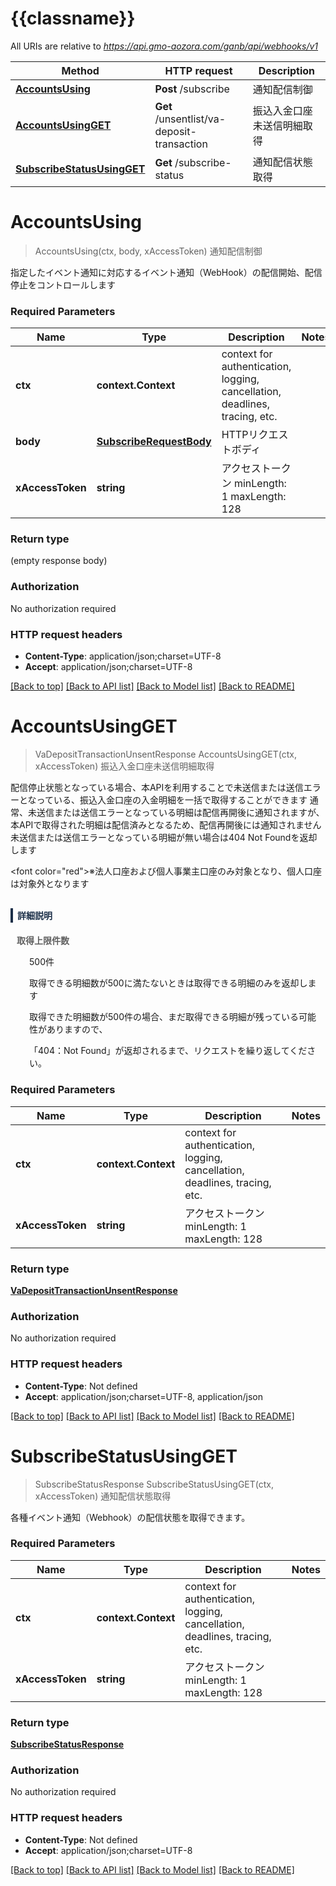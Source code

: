 # {{classname}}

All URIs are relative to *https://api.gmo-aozora.com/ganb/api/webhooks/v1*

Method | HTTP request | Description
------------- | ------------- | -------------
[**AccountsUsing**](WebhooksApi.md#AccountsUsing) | **Post** /subscribe | 通知配信制御
[**AccountsUsingGET**](WebhooksApi.md#AccountsUsingGET) | **Get** /unsentlist/va-deposit-transaction | 振込入金口座未送信明細取得
[**SubscribeStatusUsingGET**](WebhooksApi.md#SubscribeStatusUsingGET) | **Get** /subscribe-status | 通知配信状態取得

# **AccountsUsing**
> AccountsUsing(ctx, body, xAccessToken)
通知配信制御

指定したイベント通知に対応するイベント通知（WebHook）の配信開始、配信停止をコントロールします

### Required Parameters

Name | Type | Description  | Notes
------------- | ------------- | ------------- | -------------
 **ctx** | **context.Context** | context for authentication, logging, cancellation, deadlines, tracing, etc.
  **body** | [**SubscribeRequestBody**](SubscribeRequestBody.md)| HTTPリクエストボディ | 
  **xAccessToken** | **string**| アクセストークン  minLength: 1 maxLength: 128  | 

### Return type

 (empty response body)

### Authorization

No authorization required

### HTTP request headers

 - **Content-Type**: application/json;charset=UTF-8
 - **Accept**: application/json;charset=UTF-8

[[Back to top]](#) [[Back to API list]](../README.md#documentation-for-api-endpoints) [[Back to Model list]](../README.md#documentation-for-models) [[Back to README]](../README.md)

# **AccountsUsingGET**
> VaDepositTransactionUnsentResponse AccountsUsingGET(ctx, xAccessToken)
振込入金口座未送信明細取得

配信停止状態となっている場合、本APIを利用することで未送信または送信エラーとなっている、振込入金口座の入金明細を一括で取得することができます 通常、未送信または送信エラーとなっている明細は配信再開後に通知されますが、本APIで取得された明細は配信済みとなるため、配信再開後には通知されません 未送信または送信エラーとなっている明細が無い場合は404 Not Foundを返却します <p><font color=\"red\">※法人口座および個人事業主口座のみ対象となり、個人口座は対象外となります</font></p> <h4 style='margin-top:30px; border-left: solid 4px #1B2F48; padding: 0.1em 0.5em; color:#1B2F48;'>詳細説明</h4> <div style='margin:10px;'>   <p style='font-weight:bold; color:#616161;'>取得上限件数</p>   <p style='padding-left:20px;'>500件</p>   <p style='padding-left:20px;'>取得できる明細数が500に満たないときは取得できる明細のみを返却します</p>   <p style='padding-left:20px;'>取得できた明細数が500件の場合、まだ取得できる明細が残っている可能性がありますので、</p>   <p style='padding-left:20px;'>「404：Not Found」が返却されるまで、リクエストを繰り返してください。</p> </div> 

### Required Parameters

Name | Type | Description  | Notes
------------- | ------------- | ------------- | -------------
 **ctx** | **context.Context** | context for authentication, logging, cancellation, deadlines, tracing, etc.
  **xAccessToken** | **string**| アクセストークン  minLength: 1 maxLength: 128  | 

### Return type

[**VaDepositTransactionUnsentResponse**](vaDepositTransactionUnsentResponse.md)

### Authorization

No authorization required

### HTTP request headers

 - **Content-Type**: Not defined
 - **Accept**: application/json;charset=UTF-8, application/json

[[Back to top]](#) [[Back to API list]](../README.md#documentation-for-api-endpoints) [[Back to Model list]](../README.md#documentation-for-models) [[Back to README]](../README.md)

# **SubscribeStatusUsingGET**
> SubscribeStatusResponse SubscribeStatusUsingGET(ctx, xAccessToken)
通知配信状態取得

各種イベント通知（Webhook）の配信状態を取得できます。

### Required Parameters

Name | Type | Description  | Notes
------------- | ------------- | ------------- | -------------
 **ctx** | **context.Context** | context for authentication, logging, cancellation, deadlines, tracing, etc.
  **xAccessToken** | **string**| アクセストークン  minLength: 1 maxLength: 128  | 

### Return type

[**SubscribeStatusResponse**](SubscribeStatusResponse.md)

### Authorization

No authorization required

### HTTP request headers

 - **Content-Type**: Not defined
 - **Accept**: application/json;charset=UTF-8

[[Back to top]](#) [[Back to API list]](../README.md#documentation-for-api-endpoints) [[Back to Model list]](../README.md#documentation-for-models) [[Back to README]](../README.md)

